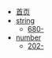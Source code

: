 * [首页]()
* [string](/string/easy)
    * [680-](/string/easy)
* [number](/number/easy)
    * [202-](/number/easy)
